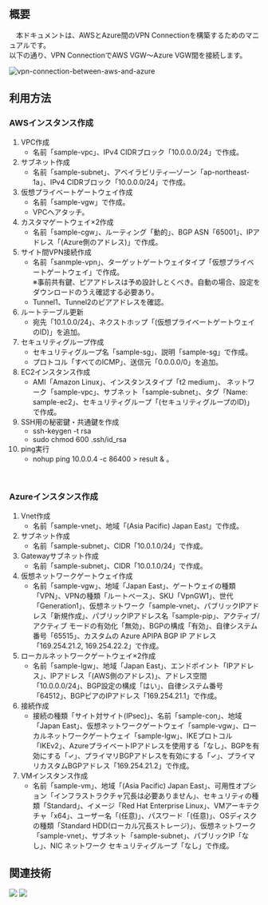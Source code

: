 ## 概要
　本ドキュメントは、AWSとAzure間のVPN Connectionを構築するためのマニュアルです。<br/>
以下の通り、VPN ConnectionでAWS VGW～Azure VGW間を接続します。<br/>

![vpn-connection-between-aws-and-azure](https://github.com/yamamototis1105/vpn-connection-between-aws-and-azure/assets/114621183/1cb8ebf8-cd67-48b9-b962-900d846821c2)

## 利用方法
### AWSインスタンス作成
1. VPC作成
   * 名前「sample-vpc」、IPv4 CIDRブロック「10.0.0.0/24」で作成。
1. サブネット作成 
   * 名前「sample-subnet」、アベイラビリティ―ゾーン「ap-northeast-1a」、IPv4 CIDRブロック「10.0.0.0/24」で作成。 
1. 仮想プライベートゲートウェイ作成 
   * 名前「sample-vgw」で作成。 
   * VPCへアタッチ。 
1. カスタマゲートウェイ×2作成 
   * 名前「sample-cgw」、ルーティング「動的」、BGP ASN「65001」、IPアドレス「(Azure側のアドレス)」で作成。 
1. サイト間VPN接続作成 
   * 名前「sanmple-vpn」、ターゲットゲートウェイタイプ「仮想プライベートゲートウェイ」で作成。 <br/>
※事前共有鍵、ピアアドレスは予め設計しとくべき。自動の場合、設定をダウンロードのうえ確認する必要あり。 
   * Tunnel1、Tunnel2のピアアドレスを確認。 
1. ルートテーブル更新 
   * 宛先「10.1.0.0/24」、ネクストホップ「(仮想プライベートゲートウェイのID)」を追加。 
1. セキュリティグループ作成 
   * セキュリティグループ名「sample-sg」、説明「sample-sg」で作成。 
   * プロトコル「すべてのICMP」、送信元「0.0.0.0/0」を追加。 
1. EC2インスタンス作成 
   * AMI「Amazon Linux」、インスタンスタイプ「t2 medium」、 ネットワーク「sample-vpc」、サブネット「sample-subnet」、タグ「Name: sample-ec2」、セキュリティグループ「(セキュリティグループのID)」で作成。 
1. SSH用の秘密鍵・共通鍵を作成 
   * ssh-keygen -t rsa 
   * sudo chmod 600 .ssh/id_rsa 
1. ping実行 
   * nohup ping 10.0.0.4 -c 86400 > result & 。
<br/>

### Azureインスタンス作成
1. Vnet作成 
   * 名前「sample-vnet」、地域「(Asia Pacific) Japan East」で作成。 
1. サブネット作成
   * 名前「sample-subnet」、CIDR「10.0.1.0/24」で作成。
1. Gatewayサブネット作成
   * 名前「sample-subnet」、CIDR「10.0.1.0/24」で作成。
1. 仮想ネットワークゲートウェイ作成 
   * 名前「sample-vgw」、地域「Japan East」、ゲートウェイの種類「VPN」、VPNの種類「ルートベース」、SKU「VpnGW1」、世代「Generation1」、仮想ネットワーク「sample-vnet」、パブリックIPアドレス「新規作成」、パブリックIPアドレス名「sample-pip」、アクティブ/アクティブ モードの有効化「無効」、BGPの構成「有効」、自律システム番号「65515」、カスタムの Azure APIPA BGP IP アドレス「169.254.21.2, 169.254.22.2」で作成。 
1. ローカルネットワークゲートウェイ×2作成 
   * 名前「sample-lgw」、地域「Japan East」、エンドポイント「IPアドレス」、IPアドレス「(AWS側のアドレス)」、アドレス空間「10.0.0.0/24」、BGP設定の構成「はい」、自律システム番号「64512」、BGPピアのIPアドレス「169.254.21.1」で作成。 
1. 接続作成 
   * 接続の種類「サイト対サイト(IPsec)」、名前「sample-con」、地域「Japan East」、仮想ネットワークゲートウェイ「sample-vgw」、ローカルネットワークゲートウェイ「sample-lgw」、IKEプロトコル「IKEv2」、AzureプライベートIPアドレスを使用する「なし」、BGPを有効にする「✓」、プライマリBGPアドレスを有効にする「✓」、プライマリカスタムBGPアドレス「169.254.21.2」で作成。
1. VMインスタンス作成 
   * 名前「sample-vm」、地域「(Asia Pacific) Japan East」、可用性オプション「インフラストラクチャ冗長は必要ありません」、セキュリティの種類「Standard」、イメージ「Red Hat Enterprise Linux」、VMアーキテクチャ「x64」、ユーザー名「(任意)」、パスワード「(任意)」、OSディスクの種類「Standard HDD(ローカル冗長ストレージ)」、仮想ネットワーク「sample-vnet」、サブネット「sample-subnet」、パブリックIP「なし」、NIC ネットワーク セキュリティグループ「なし」で作成。 

## 関連技術
<img src="https://img.shields.io/badge/AWS-Site_to_Site_VPN-orange"></img> <img src="https://img.shields.io/badge/Azure-VPN_Connection-blue"></img>
